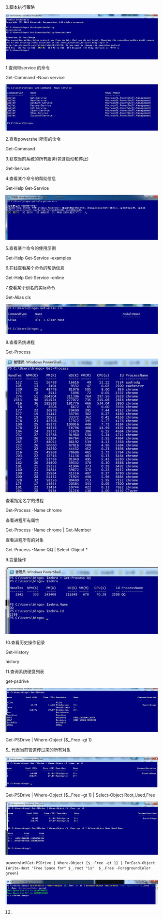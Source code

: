 0.脚本执行策略

![image](./static/get-executionpolicy.jpg)

1.查询带service 的命令

Get-Command -Noun service

![image](./static/get-command.jpg)

2.查看powershell所有的命令

Get-Command

3.获取当前系统的所有服务(包含启动和停止)

Get-Service

4.查看某个命令的帮助信息

Get-Help Get-Service

![image](./static/get-help.jpg)

5.查看某个命令的使用示例

Get-Help Get-Service -examples

6.在线查看某个命令的帮助信息

Get-Help Get-Service -online

7.查看某个别名的实际命令

Get-Alias cls

![image](./static/get-alias.jpg)

8.查看系统进程

Get-Process

![image](./static/get-process.jpg)

查看指定名字的进程

Get-Process -Name chrome

查看进程所有属性

Get-Process -Name chrome | Get-Member

查看进程所有的对象

Get-Process -Name QQ | Select-Object *

9.变量操作

![image](./static/methods.jpg)

10.查看历史操作记录

Get-History

history

11.查询系统硬盘列表

get-psdrive

![image](./static/get-psdrive.jpg)

 Get-PSDrive | Where-Object {$_.Free -gt 1}
 
 $_ 代表当前管道传过来的所有对象

![image](./static/get-psdrive02.jpg)

Get-PSDrive | Where-Object {$_.Free -gt 1} | Select-Object Root,Used,Free

![image](./static/get-psdrive03.jpg)

powershell```Get-PSDrive | Where-Object {$_.Free -gt 1} | ForEach-Object {Write-Host "Free Space for" $_.root "is"  $_.Free -ForegroundColor green}```

![image](./static/get-psdrive04.jpg)

12.






























